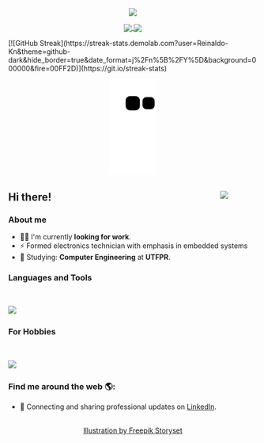 <p align="center">
  <span>
    <img align="center" width="820" src="https://media.giphy.com/media/FcqKy4Kj7XOK0hCW4g/giphy.gif" />
  </a>
  <span> 
    <!-- <img align="center" width="280" src="signature.png" /> -->
  </a>
</p>





<p align="center">
  <a href="https://github.com/anuraghazra/github-readme-stats">
    <img
      align="center"
      src="https://github-readme-stats.vercel.app/api/top-langs/?username=Reinaldo-Kn&layout=compact&theme=highcontrast&text_color=ffffff&hide_border=true&title_color=008f11"
    />
  </a>
  <a href="https://github.com/anuraghazra/github-readme-stats">
    <img
      align="center"
      height="165"
      src="https://github-readme-stats.vercel.app/api?username=Reinaldo-Kn&count_private=true&show_icons=true&custom_title=Github%20Status&hide=issues&theme=highcontrast&text_color=ffffff&hide_border=true&icon_color=008f11&title_color=008f11"
    />
  </a>

</p>
  [![GitHub Streak](https://streak-stats.demolab.com?user=Reinaldo-Kn&theme=github-dark&hide_border=true&date_format=j%2Fn%5B%2FY%5D&background=000000&fire=00FF2D)](https://git.io/streak-stats)
<div align="center">

![](https://raw.githubusercontent.com/Reinaldo-Kn/Reinaldo-Kn/output/github-contribution-grid-snake.svg)


</div>



<div align="center">
  

</div>

## Hi there! <img src="https://media.giphy.com/media/1DogfMHafx1vlCqdSP/giphy.gif" width="75px" align="right"></h2>

### About me

- 👨‍💻 I'm currently **looking for work**.
- :zap: Formed electronics technician with emphasis in embedded systems
- 🌱 Studying: **Computer Engineering** at **UTFPR**.

### Languages and Tools

<br/>

<p align="left">
  <a href="https://skillicons.dev">
    <img src="https://skillicons.dev/icons?i=c,cpp,python,rust,js,linux,github" />
  </a>
</p>

### For Hobbies

<br/>

<p align="left">
  <a href="https://skillicons.dev">
    <img src="https://skillicons.dev/icons?i=ai,ps,raspberrypi,arduino" />
  </a>
</p>

### Find me around the web 🌎:

- 💼 Connecting and sharing professional updates on <a href="https://www.linkedin.com/in/reinaldo-kn/">LinkedIn</a>.
<p align="center">
  <br/>
  <a href="https://storyset.com/web">Illustration by Freepik Storyset</a>
</p>


